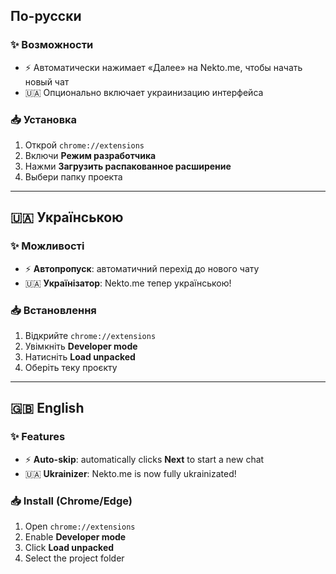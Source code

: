 ## По-русски  

### ✨ Возможности
- ⚡ Автоматически нажимает «Далее» на Nekto.me, чтобы начать новый чат  
- 🇺🇦 Опционально включает украинизацию интерфейса  

### 📥 Установка
1. Открой `chrome://extensions`  
2. Включи **Режим разработчика**  
3. Нажми **Загрузить распакованное расширение**  
4. Выбери папку проекта  

---

## 🇺🇦 Українською  

### ✨ Можливості
- ⚡ **Автопропуск**: автоматичний перехід до нового чату  
- 🇺🇦 **Українізатор**: Nekto.me тепер українською!  

### 📥 Встановлення
1. Відкрийте `chrome://extensions`  
2. Увімкніть **Developer mode**  
3. Натисніть **Load unpacked**  
4. Оберіть теку проєкту  

---

## 🇬🇧 English  

### ✨ Features
- ⚡ **Auto-skip**: automatically clicks **Next** to start a new chat  
- 🇺🇦 **Ukrainizer**: Nekto.me is now fully ukrainizated!  

### 📥 Install (Chrome/Edge)
1. Open `chrome://extensions`  
2. Enable **Developer mode**  
3. Click **Load unpacked**  
4. Select the project folder  
